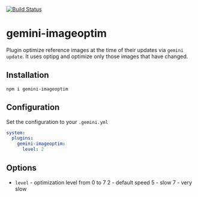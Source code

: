 [![Build Status](https://travis-ci.org/gemini-testing/gemini-imageoptim.svg?branch=master)](https://travis-ci.org/gemini-testing/gemini-imageoptim)

# gemini-imageoptim

Plugin optimize reference images at the time of their updates via `gemini update`.
It uses optipg and optimize only those images that have changed.

## Installation

`npm i gemini-imageoptim`

## Configuration

Set the configuration to your `.gemini.yml`

```yml
system:
  plugins:
    gemini-imageoptim:
      level: 2
```

## Options

- `level` - optimization level from 0 to 7
  2 - default speed
  5 - slow
  7 - very slow
